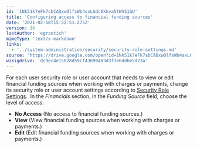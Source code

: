 ```yaml
---
id: '1Nk51k7eFk7sbCADxwOlfsWb4sxLGdc6kkva5tWhS1GU'
title: 'Configuring access to financial funding sources'
date: '2021-02-18T15:52:51.275Z'
version: 16
lastAuthor: 'egrzetich'
mimeType: 'text/x-markdown'
links:
  - '../system-administration/security/security-role-settings.md'
source: 'https://drive.google.com/open?id=1Nk51k7eFk7sbCADxwOlfsWb4sxLGdc6kkva5tWhS1GU'
wikigdrive: 'dc9ec4e15828d59cf43699483d3f3e6ddbe5d23a'
---
```

For each user security role or user account that needs to view or edit financial funding sources when working with charges or payments, change its security role or user account settings according to [Security Role Settings](../system-administration/security/security-role-settings.md). 
In the *Financials* section, in the *Funding Source* field, choose the level of access:
* <strong>No Access</strong> (No access to financial funding sources.)
* <strong>View</strong> (View financial funding sources when working with charges or payments.)
* <strong>Edit</strong> (Edit financial funding sources when working with charges or payments.)
